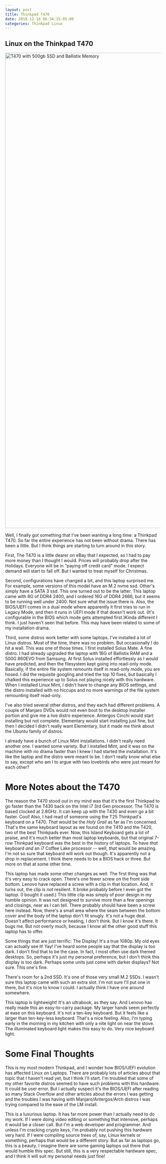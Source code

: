 ```yaml
---
layout: post
title: Thinkpad T470
date: 2018-12-16 06:34:15-05:00
categories: Thinkpad Linux
---
```


## Linux on the Thinkpad T470

<a data-flickr-embed="true"  href="https://www.flickr.com/photos/deepbsd/31385806427/in/dateposted-public/" title="T470 with 500gb SSD and Ballistix Memory"><img src="https://farm5.staticflickr.com/4907/31385806427_7cbcfe20cd_k.jpg" width="2048" height="1536" alt="T470 with 500gb SSD and Ballistix Memory"></a><script async src="//embedr.flickr.com/assets/client-code.js" charset="utf-8"></script>

Well, I finally got something that I've been wanting a long time: a Thinkpad T470. So far the entire experience has not been without
drama.  There has been a little.  But I think things are starting to turn around in this story.

First, The T470 is a little dearer on eBay that I expected, so I had to pay more money than I thought I would.  Prices will probably
drop after the Holidays.  Everyone will be in "paying off credit card" mode.  I expect demand will start to fall off.  But I wanted to
treat myself for Christmas.

Second, configurations have changed a bit, and this laptop surprised me.  For example, some versions of this model have an M.2 nvme
ssd.  Other's simply have a SATA 3 ssd.  This one turned out to be the latter.  This laptop came with 8G of DDR4 2400, and I ordered 16G
of DDR4 2666, but it seems to be running well under 2400.  Not sure what the issue there is.  Also, the BIOS/UEFI comes in a dual mode
where apparently it first tries to run in Legacy Mode, and then it runs in UEFI mode if that doesn't work out.  (It's configurable in 
the BIOS which mode gets attempted first.)Kinda different I think.  I just haven't seen that before.  This may have been related to some 
of my installation drama.

Third, some distros work better with some laptops.  I've installed a lot of Linux distros.  Most of the time, there was no problem.  But
occasionally I do hit a wall.  This was one of those times.  I first installed Solus Mate.  A fine distro.  I had already upgraded the
laptop with 16G of Ballistix RAM and a 500G 860EVO from Samsung.  At first Solus installed effortlessly as I would have predicted, and
then the filesystem kept going into read-only mode.  Basically, if the entire file system remounts itself in read-only mode, you are
hosed.  I did the requisite googling and tried the top 10 fixes, but basically I chalked this experience up to Solus not playing nicely
with this hardware.  When I installed Linux Mint, I didn't have to change any BIOS settings, and the distro installed with no hiccups and
no more warnings of the file system remounting itself read-only.

I've also tried several other distros, and they each had different problems.  A couple of Manjaro DVDs would not even boot to the desktop
installer portion and give me a live distro experience.  Antergos Cinchi would start installing but not complete.  Elementary would start
installing just fine, but then I decided I didn't really want Elementary, but it made me think about the Ubuntu family of distros.  

I already have a bunch of Linux Mint installations.  I didn't really need another one.  I wanted some variety.  But I installed Mint, and
it was on the machine with no drama faster than I knew I had started the installation.  It's like the laptop and the distro were meant to
be.  I don't really know what else to say, except who am I to argue with two lovebirds who were just meant for each other?

# More Notes about the T470

The reason the T470 stood out in my mind was that it's the first Thinkpad to go faster than the T430 back on the Intel i7 3rd Gen
processor.  The T470 is based clocked at 2.8GHz.  It can keep up with the T430 and even go a bit faster.  Cool!  Also, I had read of
someone using the T25 Thinkpad's keyboard on a T470.  _That_ would be the *Holy Grail* as far as I'm concerned.  That's the same keyboard
layout as we found on the T410 and the T420, two of the best Thinkpads ever.  Now, this Island Keyboard gets a lot of praise, and it's
much better than most laptop keyboards, but that original 7-row Thinkpad keyboard was the best in the history of laptops.  To have _that_
keyboard _and_ an i7 Coffee Lake processor -- well, _that_ would be amazing.  I'm not so sure that keyboard will work out though.  It's
apparently not a drop in replacement.  I think there needs to be a BIOS hack or three.  But more on that at some other time.

This laptop has made some other changes as well.  The first thing was that it's very easy to crack open.  There's one fewer screw on the
front side bottom.  Lenovo have replaced a screw with a clip in that location.  And, it turns out, the clip is _not_ resilient.  It broke
probably before I even got the laptop.  (I bought it used.)  This little clip was simply of poor design in my humble opinion.  It was not
designed to survive more than a few openings and closings, near as I can tell.  There probably should have been a screw here instead.
Now, there's a small area where the seam between the bottom cover and the body of the laptop don't fit snugly.  It's not a huge deal.
Doesn't affect performance or heating, I don't think.  But I know it's there.  It bugs me.  But not overly much, because I know all the
other good stuff this laptop has to offer.

Some things that are just terrific:  The Display!  It's a true 1080p.  My old eyes can actually see it!  Yay!  I've heard some people say
that the display is too dark.  I don't find that to be the case.  In fact, I most often use dark themed desktops.  So, perhaps it's just
my personal preference, but I don't think this display is too dark.  Perhaps some units just come with darker displays?  Not sure.  This
one's fine.

There's room for a 2nd SSD.  It's one of those very small M.2 SSDs.  I wasn't sure this laptop came with such an extra slot.  I'm not sure
I'll put one in there, but it's nice to know I could.  I actually think I have one around somewhere.

This laptop is lightweight!  It's an ultrabook, as they say.  And Lenovo has really made this an easy-to-carry package.  My larger hands
seem perfectly at ease on this keyboard.  It's not a ten-key keyboard.  But it feels like a larger than ten-key-less keyboard.  That's a
nice feeling.  Also, I'm typing early in the morning in my kitchen with only a nite light on near the stove.  The illuminated keyboard
light makes this easy to do.  Very nice keyboard light.

# Some Final Thoughts

This is my most modern Thinkpad, and I wonder how BIOS/UEFI evolution has affected Linux on Laptops.  There are probably lots of articles
about that topic that I haven't read yet, but I think I'll start. I'm troubled that some of my other favorite distros seemed to have such
problems with this hardware.  It could be user error.  But I actually suspect it's the BIOS/UEFI after reading so many Stack Overflow and
other articles about the errors I was getting and the troubles I was having with Manjaro/Antergos/Arch distros I was trying compared to
the ease of the LM install.

This is a luxurious laptop.  It has far more power than I actually need to do my work.  If I were doing video editing or something that
intensive, perhaps it would be a closer call.  But I'm a web developer and programmer.  And unless I'm cracking crypto keys, I'm probably
not pushing this hardware very hard.  If I were compiling source trees of, say, Linux kernels or something, perhaps that would be a
different story.  But as far as laptops go, this is a beauty.  I imagine there are some gaming laptops out there that would humble this
spec.  But still, this is a very respectable hardware spec, and I think it will suit my personal needs just fine!


